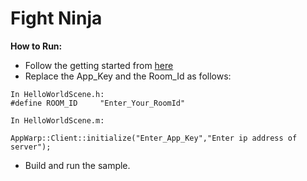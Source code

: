 Fight Ninja
==================

__How to Run:__

* Follow the getting started from [here](https://github.com/shephertz/AppWarpS2Docs/wiki/Getting-Started)
* Replace the App_Key and the Room_Id as follows:
```
In HelloWorldScene.h:
#define ROOM_ID     "Enter_Your_RoomId"

In HelloWorldScene.m:

AppWarp::Client::initialize("Enter_App_Key","Enter ip address of server");

```

* Build and run the sample.

